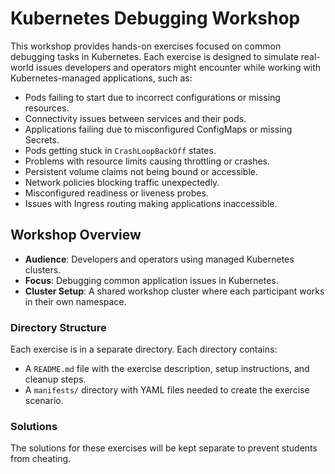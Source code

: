 # Kubernetes Debugging Workshop

This workshop provides hands-on exercises focused on common debugging tasks in Kubernetes. Each exercise is designed to simulate real-world issues developers and operators might encounter while working with Kubernetes-managed applications, such as:

- Pods failing to start due to incorrect configurations or missing resources.
- Connectivity issues between services and their pods.
- Applications failing due to misconfigured ConfigMaps or missing Secrets.
- Pods getting stuck in `CrashLoopBackOff` states.
- Problems with resource limits causing throttling or crashes.
- Persistent volume claims not being bound or accessible.
- Network policies blocking traffic unexpectedly.
- Misconfigured readiness or liveness probes.
- Issues with Ingress routing making applications inaccessible.

## Workshop Overview

- **Audience**: Developers and operators using managed Kubernetes clusters.
- **Focus**: Debugging common application issues in Kubernetes.
- **Cluster Setup**: A shared workshop cluster where each participant works in their own namespace.

### Directory Structure
Each exercise is in a separate directory. Each directory contains:

- A `README.md` file with the exercise description, setup instructions, and cleanup steps.
- A `manifests/` directory with YAML files needed to create the exercise scenario.

### Solutions
The solutions for these exercises will be kept separate to prevent students from cheating.
